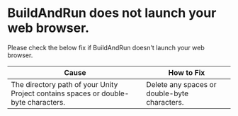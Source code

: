 
# BuildAndRun does not launch your web browser.

Please check the below fix if BuildAndRun doesn't launch your web browser.

|  Cause |  How to Fix  |
| ----   | ---- |
| The directory path of your Unity Project contains spaces or double-byte characters. | Delete any spaces or double-byte characters. |
